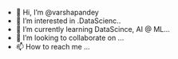 - 👋 Hi, I’m @varshapandey
- 👀 I’m interested in .DataScienc..
- 🌱 I’m currently learning DataScince, AI @ ML...
- 💞️ I’m looking to collaborate on ...
- 📫 How to reach me ...

<!---
varshapande/varshapande is a ✨ special ✨ repository because its `README.md` (this file) appears on your GitHub profile.
You can click the Preview link to take a look at your changes.
--->
